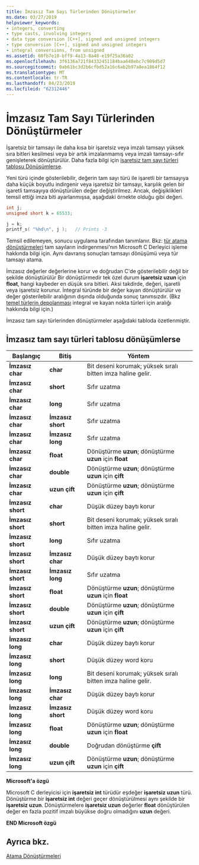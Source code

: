 ```yaml
---
title: İmzasız Tam Sayı Türlerinden Dönüştürmeler
ms.date: 03/27/2019
helpviewer_keywords:
- integers, converting
- type casts, involving integers
- data type conversion [C++], signed and unsigned integers
- type conversion [C++], signed and unsigned integers
- integral conversions, from unsigned
ms.assetid: 60fb7e10-bff9-4a13-8a48-e19f25a36a02
ms.openlocfilehash: 3f6136a721f84332451184baa648ebc7c909d5d7
ms.sourcegitcommit: 0ab61bc3d2b6cfbd52a16c6ab2b97a8ea1864f12
ms.translationtype: MT
ms.contentlocale: tr-TR
ms.lasthandoff: 04/23/2019
ms.locfileid: "62312446"
---
```

# <a name="conversions-from-unsigned-integral-types"></a>İmzasız Tam Sayı Türlerinden Dönüştürmeler

İşaretsiz bir tamsayı ile daha kısa bir işaretsiz veya imzalı tamsayı yüksek sıra bitleri kesilmesi veya bir artık imzalanmamış veya imzalı tamsayı-sıfır genişleterek dönüştürülür. Daha fazla bilgi için [işaretsiz tam sayı türleri tablosu Dönüşümlerse](#conversions-from-unsigned-integral-types-table).

Yeni türü içinde gösterilebilir, değerin tam sayı türü ile işaretli bir tamsayıya daha küçük boyutlu indirgenir veya işaretsiz bir tamsayı, karşılık gelen bir işaretli tamsayıya dönüştürülen değer değiştirilmez. Ancak, değişiklikleri temsil ettiği imza biti ayarlanmışsa, aşağıdaki örnekte olduğu gibi değeri.

```C
int j;
unsigned short k = 65533;

j = k;
printf_s( "%hd\n", j );   // Prints -3
```

Temsil edilemeyen, sonucu uygulama tarafından tanımlanır. Bkz: [tür atama dönüştürmeleri](../c-language/type-cast-conversions.md) tam sayıların indirgenmesi'nın Microsoft C Derleyici işleme hakkında bilgi için. Aynı davranış sonuçları tamsayı dönüşümü veya tür tamsayı atama.

İmzasız değerler değerlerine korur ve doğrudan C'de gösterilebilir değil bir şekilde dönüştürülür Bir dönüştürmedir tek özel durum **işaretsiz uzun** için **float**, hangi kaybeder en düşük sıra bitleri. Aksi takdirde, değeri, işaretli veya işaretsiz korunur. İntegral türünde bir değer kayan dönüştürülür ve değer gösterilebilir aralığının dışında olduğunda sonuç tanımsızdır. (Bkz [temel türlerin depolanması](../c-language/storage-of-basic-types.md) integral ve kayan nokta türleri için aralığı hakkında bilgi için.)

İmzasız tam sayı türlerinden dönüştürmeler aşağıdaki tabloda özetlenmiştir.

## <a name="conversions-from-unsigned-integral-types-table"></a>İmzasız tam sayı türleri tablosu dönüşümlerse

|Başlangıç|Bitiş|Yöntem|
|----------|--------|------------|
|**İmzasız char**|**char**|Bit deseni korumak; yüksek sıralı bitten imza haline gelir.|
|**İmzasız char**|**short**|Sıfır uzatma|
|**İmzasız char**|**long**|Sıfır uzatma|
|**İmzasız char**|**İmzasız short**|Sıfır uzatma|
|**İmzasız char**|**İmzasız long**|Sıfır uzatma|
|**İmzasız char**|**float**|Dönüştürme **uzun**; dönüştürme **uzun** için **float**|
|**İmzasız char**|**double**|Dönüştürme **uzun**; dönüştürme **uzun** için **çift**|
|**İmzasız char**|**uzun çift**|Dönüştürme **uzun**; dönüştürme **uzun** için **çift**|
|**İmzasız short**|**char**|Düşük düzey baytı korur|
|**İmzasız short**|**short**|Bit deseni korumak; yüksek sıralı bitten imza haline gelir.|
|**İmzasız short**|**long**|Sıfır uzatma|
|**İmzasız short**|**İmzasız char**|Düşük düzey baytı korur|
|**İmzasız short**|**İmzasız long**|Sıfır uzatma|
|**İmzasız short**|**float**|Dönüştürme **uzun**; dönüştürme **uzun** için **float**|
|**İmzasız short**|**double**|Dönüştürme **uzun**; dönüştürme **uzun** için **çift**|
|**İmzasız short**|**uzun çift**|Dönüştürme **uzun**; dönüştürme **uzun** için **çift**|
|**İmzasız long**|**char**|Düşük düzey baytı korur|
|**İmzasız long**|**short**|Düşük düzey word koru|
|**İmzasız long**|**long**|Bit deseni korumak; yüksek sıralı bitten imza haline gelir.|
|**İmzasız long**|**İmzasız char**|Düşük düzey baytı korur|
|**İmzasız long**|**İmzasız short**|Düşük düzey word koru|
|**İmzasız long**|**float**|Dönüştürme **uzun**; dönüştürme **uzun** için **float**|
|**İmzasız long**|**double**|Doğrudan dönüştürme **çift**|
|**İmzasız long**|**uzun çift**|Dönüştürme **uzun**; dönüştürme **uzun** için **çift**|

**Microsoft'a özgü**

Microsoft C derleyicisi için **işaretsiz int** türüdür eşdeğer **işaretsiz uzun** türü. Dönüştürme bir **işaretsiz int** değeri geçer dönüştürülmesi aynı şekilde bir **işaretsiz uzun**. Dönüştürmelere **işaretsiz uzun** değerler **float** dönüştürülen değer en fazla pozitif imzalı büyükse doğru olmadığını **uzun** değeri.

**END Microsoft özgü**

## <a name="see-also"></a>Ayrıca bkz.

[Atama Dönüştürmeleri](../c-language/assignment-conversions.md)
